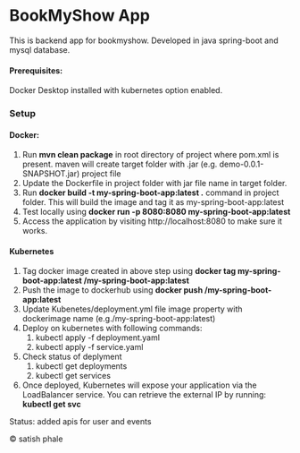 # BookMyShow App
This is backend app for bookmyshow. Developed in java spring-boot and mysql database.

#### Prerequisites:
Docker Desktop installed with kubernetes option enabled.

### Setup 
#### Docker:
 1. Run **mvn clean package** in root directory of project where pom.xml is present. maven will create target folder with .jar (e.g. demo-0.0.1-SNAPSHOT.jar) project file
 2. Update the Dockerfile in project folder with jar file name in target folder.
 3. Run **docker build -t my-spring-boot-app:latest .** command in project folder. This will build the image and tag it as my-spring-boot-app:latest
 4. Test locally using **docker run -p 8080:8080 my-spring-boot-app:latest**
 5. Access the application by visiting http://localhost:8080 to make sure it works.

#### Kubernetes
1. Tag docker image created in above step using **docker tag my-spring-boot-app:latest <your-dockerhub-username>/my-spring-boot-app:latest**
2. Push the image to dockerhub using **docker push <your-dockerhub-username>/my-spring-boot-app:latest**
3. Update Kubenetes/deployment.yml file image property with dockerimage name (e.g.<your-dockerhub-username>/my-spring-boot-app:latest)
4. Deploy on kubernetes with following commands:
   1. kubectl apply -f deployment.yaml
   2. kubectl apply -f service.yaml
5. Check status of deplyment
   1. kubectl get deployments
   2. kubectl get services
6. Once deployed, Kubernetes will expose your application via the LoadBalancer service.
You can retrieve the external IP by running: **kubectl get svc**

Status:
 added apis for user and events

&copy; satish phale